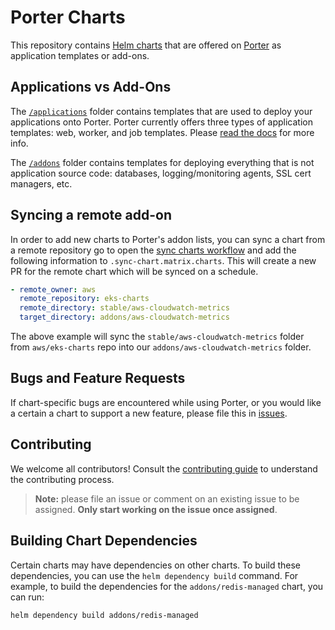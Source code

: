 # Porter Charts

This repository contains [Helm charts](https://helm.sh/) that are offered on [Porter](https://github.com/porter-dev/porter) as application templates or add-ons.

## Applications vs Add-Ons

The [`/applications`](/applications) folder contains templates that are used to deploy your applications onto Porter. Porter currently offers three types of application templates: web, worker, and job templates. Please [read the docs](https://docs.porter.run/deploying-addons/overview) for more info.

The [`/addons`](/addons) folder contains templates for deploying everything that is not application source code: databases, logging/monitoring agents, SSL cert managers, etc.

## Syncing a remote add-on

In order to add new charts to Porter's addon lists, you can sync a chart from a remote repository go to open the [sync charts workflow](.github/workflows/sync-remote-helm-charts.yaml) and add the following information to `.sync-chart.matrix.charts`. This will create a new PR for the remote chart which will be synced on a schedule.

```yaml
- remote_owner: aws
  remote_repository: eks-charts
  remote_directory: stable/aws-cloudwatch-metrics
  target_directory: addons/aws-cloudwatch-metrics
```

The above example will sync the `stable/aws-cloudwatch-metrics` folder from `aws/eks-charts` repo into our `addons/aws-cloudwatch-metrics` folder.

## Bugs and Feature Requests

If chart-specific bugs are encountered while using Porter, or you would like a certain a chart to support a new feature, please file this in [issues](https://github.com/porter-dev/porter-charts/issues).

## Contributing

We welcome all contributors! Consult the [contributing guide](CONTRIBUTING.md) to understand the contributing process.

> **Note:** please file an issue or comment on an existing issue to be assigned. **Only start working on the issue once assigned**.

## Building Chart Dependencies

Certain charts may have dependencies on other charts. To build these dependencies, you can use the `helm dependency build` command. For example, to build the dependencies for the `addons/redis-managed` chart, you can run:

```bash
helm dependency build addons/redis-managed
```
